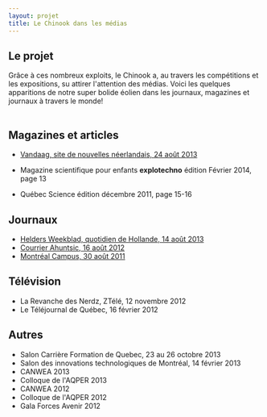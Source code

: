 ```yaml
---
layout: projet
title: Le Chinook dans les médias
---
```


## Le projet

Grâce à ces nombreux exploits, le Chinook a, au travers les compétitions et les
expositions, su attirer l'attention des médias. Voici les quelques apparitions 
de notre super bolide éolien dans les journaux, magazines et journaux à travers
le monde!
<br>
<br>
## Magazines et articles

- [Vandaag, site de nouvelles néerlandais, 24 août 2013](http://www.vandaag.nl/denhelder/nieuws/article24190483.ece/Windracers-Canada-verbreken-record-in-Den-Helder)


- Magazine scientifique pour enfants **explotechno** édition Février 2014, page 13

- Québec Science édition décembre 2011, page 15-16

## Journaux

- [Helders Weekblad, quotidien de Hollande, 14 août 2013](http://www.dichtbij.nl/noordkop/regio/artikel/2975201/racing-aeolus-den-helder-hoopt-op-winderige-zeedijk-.aspx)
- [Courrier Ahuntsic, 16 août 2012](http://www.courrierahuntsic.com/Actualites/Vos-nouvelles/2012-08-16/article-3054022/Ingenieurs-dans-le-vent/1")
- [Montréal Campus, 30 août 2011](http://montrealcampus.ca/2011/08/transporte-par-le-vent-3/)


## Télévision

- La Revanche des Nerdz, ZTélé, 12 novembre 2012
- Le Téléjournal de Québec, 16 février 2012


## Autres

- Salon Carrière Formation de Quebec, 23 au 26 octobre 2013
- Salon des innovations technologiques de Montréal, 14 février 2013
- CANWEA 2013
- Colloque de l'AQPER 2013
- CANWEA 2012
- Colloque de l'AQPER 2012
- Gala Forces Avenir 2012

